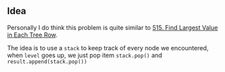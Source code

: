 ## Idea

Personally I do think this problem is quite similar to [515. Find Largest Value in Each Tree Row](https://leetcode.com/problems/find-largest-value-in-each-tree-row/description/). 

The idea is to use a `stack` to keep track of every node we encountered, when `level` goes up, we just pop item `stack.pop()` and `result.append(stack.pop())`